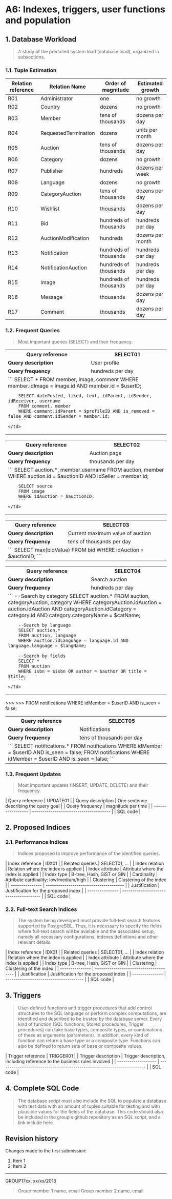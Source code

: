 # A6: Indexes, triggers, user functions and population

## 1. Database Workload

> A study of the predicted system load (database load), organized in subsections.

### 1.1. Tuple Estimation


| Relation reference | Relation Name | Order of magnitude        | Estimated growth |
| ------------------ | ------------- | ------------------------- | ---------------- |
| R01                | Administrator        | one                   | no growth |
| R02                | Country              | dozens                | no growth |
| R03                | Member               | tens of thousands     | dozens per day |
| R04                | RequestedTermination | dozens                | units per month |
| R05                | Auction              | tens of thousands     | dozens per day |
| R06                | Category             | dozens                | no growth |
| R07                | Publisher            | hundreds              | dozens per week |
| R08                | Language             | dozens                | no growth |
| R09                | CategoryAuction      | tens of thousands     | dozens per day |
| R10                | Wishlist             | thousands             | dozens per day |
| R11                | Bid                  | hundreds of thousands | hundreds per day |
| R12                | AuctionModification  | hundreds              | dozens per month |
| R13                | Notification         | hundreds of thousands | hundreds per day |
| R14                | NotificationAuction  | hundreds of thousands | hundreds per day |
| R15                | Image                | hundreds of thousands | hundreds per day |
| R16                | Message              | thousands             | dozens per day |
| R17                | Comment              | thousands             | dozens per day |


### 1.2. Frequent Queries

> Most important queries (SELECT) and their frequency.

<table>
  <tr>
    <th><strong>Query reference</strong></th>
    <th>SELECT01</th>
  </tr>
  <tr>
    <td><strong>Query description</strong></td>
    <td>User profile</td>
  </tr>
  <tr>
    <td><strong>Query frequency</strong></td>
    <td>hundreds per day </td>
  </tr>
  <tr>
    <td colspan="2">
		```
		SELECT *
		FROM member, image, comment
		WHERE member.idImage = image.id AND member.id = $userID;

		SELECT datePosted, liked, text, idParent, idSender, idReceiver, username
		FROM comment, member
		WHERE comment.idParent = $profileID AND is_removed = false AND comment.idSender = member.id;
		```
	</td>
  </tr>
</table>

<table>
  <tr>
    <th><strong>Query reference</strong></th>
    <th>SELECT02</th>
  </tr>
  <tr>
    <td><strong>Query description</strong></td>
    <td>Auction page</td>
  </tr>
  <tr>
    <td><strong>Query frequency</strong></td>
    <td>thousands per day </td>
  </tr>
  <tr>
    <td colspan="2">
		```
		SELECT auction.*, member.username
		FROM auction, member
		WHERE auction.id = $auctionID AND idSeller = member.id;

		SELECT source
		FROM image
		WHERE idAuction = $auctionID;
		```
	</td>
  </tr>
</table>

<table>
  <tr>
    <th><strong>Query reference</strong></th>
    <th>SELECT03</th>
  </tr>
  <tr>
    <td><strong>Query description</strong></td>
    <td>Current maximum value of auction</td>
  </tr>
  <tr>
    <td><strong>Query frequency</strong></td>
    <td>tens of thousands per day </td>
  </tr>
  <tr>
    <td colspan="2">
		```
		SELECT max(bidValue)
		FROM bid
		WHERE idAuction = $auctionID;
		```
	</td>
  </tr>
</table>

<table>
  <tr>
    <th><strong>Query reference</strong></th>
    <th>SELECT04</th>
  </tr>
  <tr>
    <td><strong>Query description</strong></td>
    <td>Search auction</td>
  </tr>
  <tr>
    <td><strong>Query frequency</strong></td>
    <td>hundreds per day </td>
  </tr>
  <tr>
    <td colspan="2">
		```
		--Search by category
		SELECT auction.*
		FROM auction, categoryAuction, category
		WHERE categoryAuction.idAuction = auction.idAuction AND categoryAuction.idCategory = category.id AND category.categoryName = $catName;

		--Search by language
		SELECT auction.*
		FROM auction, language
		WHERE auction.idLanguage = language.id AND language.language = $langName;

		--Search by fields
		SELECT *
		FROM auction
		WHERE isbn = $isbn OR author = $author OR title = $title;  
		```
	</td>
  </tr>
</table>

<table>
  <tr>
    <th><strong>Query reference</strong></th>
    <th>SELECT05
	</th>
  </tr>
  <tr>>>>
  <tr>>>>
    <td><strong>Query description</strong></td>
    <td>Notifications</td>
  </tr>
  <tr>
    <td><strong>Query frequency</strong></td>
		FROM notifications
		WHERE idMember = $userID AND is_seen = false;
    <td>tens of thousands per day </td>
  </tr>
  <tr>
    <td colspan="2">
		```
		SELECT notifications.*
		FROM notifications
		WHERE idMember = $userID AND is_seen = false;
		FROM notifications
		WHERE idMember = $userID AND is_seen = false;
		```
	</td>
  </tr>
</table>

### 1.3. Frequent Updates

> Most important updates (INSERT, UPDATE, DELETE) and their frequency.

| Query reference   | UPDATE01                               |
| Query description | One sentence describing the query goal |
| Query frequency   | magnitude per time                     |
| ----------------- | -------------------------------------- |
| SQL code                                                   |


## 2. Proposed Indices

### 2.1. Performance Indices

> Indices proposed to improve performance of the identified queries.

| Index reference | IDX01                                  |
| Related queries | SELECT01, ...                          |
| Index relation  | Relation where the index is applied    |
| Index attribute | Attribute where the index is applied   |
| Index type      | B-tree, Hash, GiST or GIN              |
| Cardinality     | Attribute cardinality: low/medium/high |
| Clustering      | Clustering of the index                |
| --------------- | -------------------------------------- |
| Justification   | Justification for the proposed index   |
| --------------- | -------------------------------------- |
| SQL code                                                 |


### 2.2. Full-text Search Indices

> The system being developed must provide full-text search features supported by PostgreSQL. Thus, it is necessary to specify the fields where full-text search will be available and the associated setup, namely all necessary configurations, indexes definitions and other relevant details.

| Index reference | IDX01                                  |
| Related queries | SELECT01, ...                          |
| Index relation  | Relation where the index is applied    |
| Index attribute | Attribute where the index is applied   |
| Index type      | B-tree, Hash, GiST or GIN              |
| Clustering      | Clustering of the index                |
| --------------- | -------------------------------------- |
| Justification   | Justification for the proposed index   |
| --------------- | -------------------------------------- |
| SQL code                                                 |


## 3. Triggers

> User-defined functions and trigger procedures that add control structures to the SQL language or perform complex computations, are identified and described to be trusted by the database server. Every kind of function (SQL functions, Stored procedures, Trigger procedures) can take base types, composite types, or combinations of these as arguments (parameters). In addition, every kind of function can return a base type or a composite type. Functions can also be defined to return sets of base or composite values.

| Trigger reference   | TRIGGER01                                                               |
| Trigger description | Trigger description, including reference to the business rules involved |
| ------------------- | ----------------------------------------------------------------------- |
| SQL code                                                                                      |


## 4. Complete SQL Code

> The database script must also include the SQL to populate a database with test data with an amount of tuples suitable for testing and with plausible values for the fields of the database.
> This code should also be included in the group's github repository as an SQL script, and a link include here.


## Revision history

Changes made to the first submission:
1. Item 1
1. Item 2

***

GROUP17xx, xx/xx/2018

> Group member 1 name, email
> Group member 2 name, email
